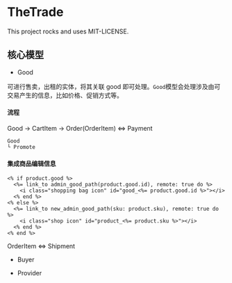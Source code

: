 # TheTrade

This project rocks and uses MIT-LICENSE.


## 核心模型
 
* Good
 
可进行售卖，出租的实体，将其关联 good 即可处理。`Good`模型会处理涉及由可交易产生的信息，比如价格、促销方式等。

#### 流程  
Good -> CartItem -> Order(OrderItem) <=> Payment
  
```
Good
└ Promote
```
  
#### 集成商品编辑信息
```erb
<% if product.good %>
  <%= link_to admin_good_path(product.good.id), remote: true do %>
    <i class="shopping bag icon" id="good_<%= product.good.id %>"></i>
  <% end %>
<% else %>
  <%= link_to new_admin_good_path(sku: product.sku), remote: true do %>
    <i class="shop icon" id="product_<%= product.sku %>"></i>
  <% end %>
<% end %>
```
  
OrderItem <=> Shipment
         
* Buyer
 
 
* Provider
 